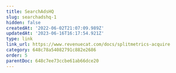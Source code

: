 ```yaml
---
title: SearchAdsHQ
slug: searchadshq-1
hidden: false
createdAt: '2022-06-02T21:07:09.989Z'
updatedAt: '2023-06-16T16:17:54.921Z'
type: link
link_url: https://www.revenuecat.com/docs/splitmetrics-acquire
category: 648c78a54082791c882e2686
order: 5
parentDoc: 648c7ee73ccbe61ab66dce20
---
```

